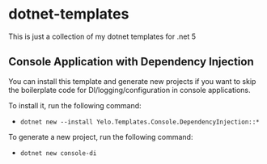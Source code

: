 # dotnet-templates
This is just a collection of my dotnet templates for .net 5

## Console Application with Dependency Injection
You can install this template and generate new projects if you want to skip the boilerplate code for DI/logging/configuration in console applications.

To install it, run the following command:
- `dotnet new --install Yelo.Templates.Console.DependencyInjection::*`

To generate a new project, run the following command:
- `dotnet new console-di`
